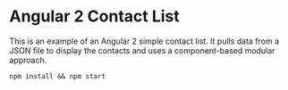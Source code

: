 # Angular 2 Contact List

This is an example of an Angular 2 simple contact list. It pulls data from a JSON file to display the contacts and uses a component-based modular approach.

```npm install && npm start```
